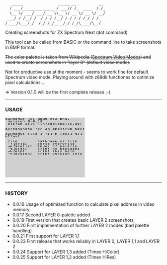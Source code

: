        _____                _____ __          __ 
      / ___/______________ / ___// /_  ____  / /_
      \__ \/ ___/ ___/ __ \\__ \/ __ \/ __ \/ __/
     ___/ / /__/ /  / / / /__/ / / / / /_/ / /_  
    /____/\___/_/  /_/ /_/____/_/ /_/\____/\__/  
                                             

Creating screenshots for ZX Spectrum Next (dot command)

This tool can be called from BASIC or the command line to take screenshots in BMP format.

~~The color palette is taken from Wikipedia ([Spectrum Video Modes](https://en.wikipedia.org/wiki/ZX_Spectrum_graphic_modes)) and used to create screenshots in "layer 0" (default video mode).~~

Not for productive use at the moment - seems to work fine for default Spectrum video mode. Playing around with z88dk functiones to optimize pixel calculations ...

=> Version 0.1.0 will be the first complete release ;-)

---

### USAGE

![help.bmp](https://github.com/essszettt/scrnshot/blob/main/test/help.bmp)

---

### HISTORY

- 0.0.16  Usage of optimized function to calculate pixel address in video memory
- 0.0.17  Second LAYER 0-palette added
- 0.0.19  First version that creates basic LAYER 2 screenshots
- 0.0.20  First implementation of further LAYER 2 modes (bad palette handling)
- 0.0.21  First support for LAYER 1,1
- 0.0.23  First release that works reliably in LAYER 0, LAYER 1,1 and LAYER 2
- 0.0.24  Support for LAYER 1,3 added (Timex HiColor)
- 0.0.25  Support for LAYER 1,2 added (Timex HiRes) 

